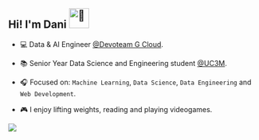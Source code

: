 


## Hi! I'm Dani <img src="https://fonts.gstatic.com/s/e/notoemoji/latest/1f44b/512.gif" alt="👋" width="40">

- 💻 Data & AI Engineer [@Devoteam G Cloud](https://gcloud.devoteam.com/).

- 📚 Senior Year Data Science and Engineering student [@UC3M](https://www.uc3m.es/grado/datos).

- 🎧 Focused on: `Machine Learning`, `Data Science`, `Data Engineering` and `Web Development`.

- 🎮 I enjoy lifting weights, reading and playing videogames.

<div align="left">
  <a href="https://www.linkedin.com/in/danielkwapien/">
    <img src="https://img.shields.io/badge/LinkedIn-0077B5?style=for-the-badge&logo=linkedin&logoColor=white"/>
  </a>
</div>
